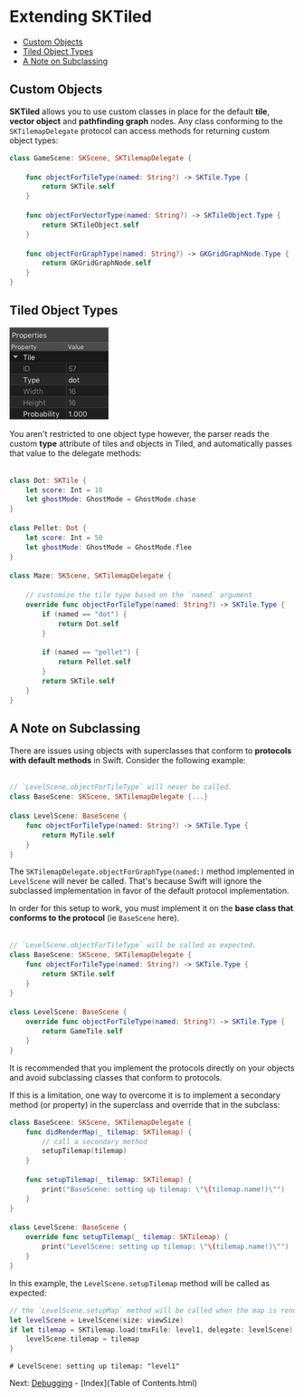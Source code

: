 # Extending SKTiled

- [Custom Objects](#custom-objects)
- [Tiled Object Types](#tiled-object-types)
- [A Note on Subclassing](#a-note-on-subclassing)

## Custom Objects

**SKTiled** allows you to use custom classes in place for the default **tile**, **vector object** and **pathfinding graph** nodes. Any class conforming to the `SKTilemapDelegate` protocol can access methods for returning custom object types:

```swift
class GameScene: SKScene, SKTilemapDelegate {

    func objectForTileType(named: String?) -> SKTile.Type {
        return SKTile.self
    }

    func objectForVectorType(named: String?) -> SKTileObject.Type {
        return SKTileObject.self
    }

    func objectForGraphType(named: String?) -> GKGridGraphNode.Type {
        return GKGridGraphNode.self
    }
}
```

## Tiled Object Types

![Custom Tile Object](images/tile-type-dot.png)

You aren't restricted to one object type however, the parser reads the custom **type** attribute of tiles and objects in Tiled, and automatically passes that value to the delegate methods:


```swift

class Dot: SKTile {
    let score: Int = 10
    let ghostMode: GhostMode = GhostMode.chase
}

class Pellet: Dot {
    let score: Int = 50
    let ghostMode: GhostMode = GhostMode.flee
}

class Maze: SKScene, SKTilemapDelegate {

    // customize the tile type based on the `named` argument
    override func objectForTileType(named: String?) -> SKTile.Type {
        if (named == "dot") {
            return Dot.self
        }

        if (named == "pellet") {
            return Pellet.self
        }
        return SKTile.self
    }
}
```

## A Note on Subclassing


There are issues using objects with superclasses that conform to **protocols with default methods** in Swift. Consider the following example:

```swift

// `LevelScene.objectForTileType` will never be called.
class BaseScene: SKScene, SKTilemapDelegate {...}

class LevelScene: BaseScene {
    func objectForTileType(named: String?) -> SKTile.Type {
        return MyTile.self
    }
}
```

The `SKTilemapDelegate.objectForGraphType(named:)` method implemented in `LevelScene` will never be called. That's because Swift will ignore the subclassed implementation in favor of the default protocol implementation.

In order for this setup to work, you must implement it on the **base class that conforms to the protocol** (ie `BaseScene` here).

```swift

// `LevelScene.objectForTileType` will be called as expected.
class BaseScene: SKScene, SKTilemapDelegate {
    func objectForTileType(named: String?) -> SKTile.Type {
        return SKTile.self
    }
}

class LevelScene: BaseScene {
    override func objectForTileType(named: String?) -> SKTile.Type {
        return GameTile.self
    }
}
```

It is recommended that you implement the protocols directly on your objects and avoid subclassing classes that conform to protocols.

If this is a limitation, one way to overcome it is to implement a secondary method (or property) in the superclass and override that in the subclass:

```swift
class BaseScene: SKScene, SKTilemapDelegate {
    func didRenderMap(_ tilemap: SKTilemap) {
        // call a secondary method
        setupTilemap(tilemap)
    }

    func setupTilemap(_ tilemap: SKTilemap) {
        print("BaseScene: setting up tilemap: \"\(tilemap.name!)\"")
    }
}

class LevelScene: BaseScene {
    override func setupTilemap(_ tilemap: SKTilemap) {
        print("LevelScene: setting up tilemap: \"\(tilemap.name!)\"")
    }
}
```

In this example, the `LevelScene.setupTilemap` method will be called as expected:

```swift
// the `LevelScene.setupMap` method will be called when the map is rendered:
let levelScene = LevelScene(size: viewSize)
if let tilemap = SKTilemap.load(tmxFile: level1, delegate: levelScene) {
    levelScene.tilemap = tilemap
}
```

```
# LevelScene: setting up tilemap: "level1"
```

Next: [Debugging](debugging.html) - [Index](Table of Contents.html)
